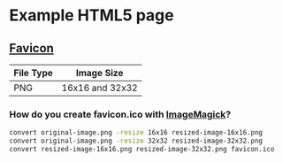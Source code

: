 # Example HTML5 page
## [Favicon](https://en.wikipedia.org/wiki/Favicon)
| File Type |  Image Size |
| ---- | ---- |
| PNG | 16x16 and 32x32 |
### How do you create favicon.ico with [ImageMagick](http://imagemagick.org/)?
```sh
convert original-image.png -resize 16x16 resized-image-16x16.png
convert original-image.png -resize 32x32 resized-image-32x32.png
convert resized-image-16x16.png resized-image-32x32.png favicon.ico 
```
